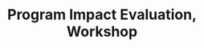 ---
dateStart: 2011-09-14
dateEnd: 2011-09-14
title: "Program Impact Evaluation, Workshop"
venue: "Held jointly by the Advanced Research Projects Agency for Energy (ARPA-E) and the U.S. Department of Energy's Office of Energy Efficiency and Renewable Energy (EERE)"
organizer: Jeff Dowd
credit: "Places & Spaces"
city: "Washington, DC"
state:
country: USA
pdfLink:
venueImages:
 - sm: image01.sm.jpg
   lg: image01.lg.jpg
---